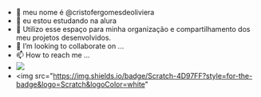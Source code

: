 - 👋 meu nome é @cristofergomesdeoliviera
- 👀 eu estou estudando na alura
- 🌱 Utilizo esse espaço para minha organização e compartilhamento dos meu projetos desenvolvidos.
- 💞️ I’m looking to collaborate on ...
- 📫 How to reach me ...
- <img src="https://img.shields.io/badge/JavaScript-323330?style=for-the-badge&logo=javascript&logoColor=F7DF1E">
- <img src="https://img.shields.io/badge/Scratch-4D97FF?style=for-the-badge&logo=Scratch&logoColor=white"

<!---
cristofergomesdeoliviera/cristofergomesdeoliviera is a ✨ special ✨ repository because its `README.md` (this file) appears on your GitHub profile.
You can click the Preview link to take a look at your changes.
--->
